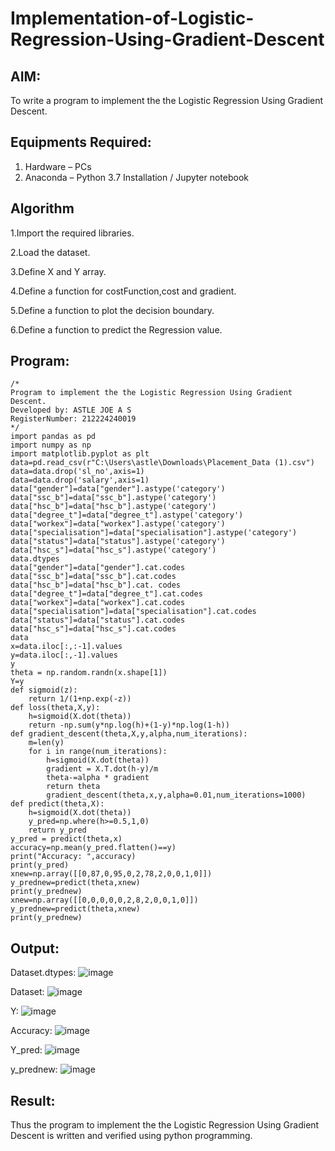 # Implementation-of-Logistic-Regression-Using-Gradient-Descent

## AIM:
To write a program to implement the the Logistic Regression Using Gradient Descent.

## Equipments Required:
1. Hardware – PCs
2. Anaconda – Python 3.7 Installation / Jupyter notebook

## Algorithm
1.Import the required libraries.

2.Load the dataset.

3.Define X and Y array.

4.Define a function for costFunction,cost and gradient.

5.Define a function to plot the decision boundary.

6.Define a function to predict the Regression value.

## Program:
```
/*
Program to implement the the Logistic Regression Using Gradient Descent.
Developed by: ASTLE JOE A S
RegisterNumber: 212224240019 
*/
import pandas as pd 
import numpy as np 
import matplotlib.pyplot as plt
data=pd.read_csv(r"C:\Users\astle\Downloads\Placement_Data (1).csv")
data=data.drop('sl_no',axis=1) 
data=data.drop('salary',axis=1) 
data["gender"]=data["gender"].astype('category') 
data["ssc_b"]=data["ssc_b"].astype('category') 
data["hsc_b"]=data["hsc_b"].astype('category') 
data["degree_t"]=data["degree_t"].astype('category') 
data["workex"]=data["workex"].astype('category') 
data["specialisation"]=data["specialisation"].astype('category') 
data["status"]=data["status"].astype('category') 
data["hsc_s"]=data["hsc_s"].astype('category') 
data.dtypes
data["gender"]=data["gender"].cat.codes 
data["ssc_b"]=data["ssc_b"].cat.codes 
data["hsc_b"]=data["hsc_b"].cat. codes
data["degree_t"]=data["degree_t"].cat.codes 
data["workex"]=data["workex"].cat.codes 
data["specialisation"]=data["specialisation"].cat.codes 
data["status"]=data["status"].cat.codes 
data["hsc_s"]=data["hsc_s"].cat.codes 
data
x=data.iloc[:,:-1].values 
y=data.iloc[:,-1].values
y
theta = np.random.randn(x.shape[1]) 
Y=y
def sigmoid(z): 
    return 1/(1+np.exp(-z))
def loss(theta,X,y): 
    h=sigmoid(X.dot(theta))
    return -np.sum(y*np.log(h)+(1-y)*np.log(1-h))
def gradient_descent(theta,X,y,alpha,num_iterations): 
    m=len(y)
    for i in range(num_iterations): 
        h=sigmoid(X.dot(theta)) 
        gradient = X.T.dot(h-y)/m 
        theta-=alpha * gradient
        return theta
        gradient_descent(theta,x,y,alpha=0.01,num_iterations=1000)
def predict(theta,X): 
    h=sigmoid(X.dot(theta)) 
    y_pred=np.where(h>=0.5,1,0) 
    return y_pred
y_pred = predict(theta,x) 
accuracy=np.mean(y_pred.flatten()==y)
print("Accuracy: ",accuracy) 
print(y_pred)
xnew=np.array([[0,87,0,95,0,2,78,2,0,0,1,0]]) 
y_prednew=predict(theta,xnew) 
print(y_prednew) 
xnew=np.array([[0,0,0,0,0,2,8,2,0,0,1,0]]) 
y_prednew=predict(theta,xnew) 
print(y_prednew)
```

## Output:
Dataset.dtypes:
![image](https://github.com/user-attachments/assets/d2d0b7fa-6676-4b43-a2a1-14c877804e81)

Dataset:
![image](https://github.com/user-attachments/assets/22e7897b-7785-4dab-8372-07d4902cb4d4)

Y:
![image](https://github.com/user-attachments/assets/47190c99-f493-4198-95ac-3af8d7b0aac2)

Accuracy:
![image](https://github.com/user-attachments/assets/5581bb58-27cf-4c35-a838-6dade3189466)

Y_pred:
![image](https://github.com/user-attachments/assets/ce29c9f5-c305-46a0-986e-284cd3db36fa)

y_prednew:
![image](https://github.com/user-attachments/assets/0fde4e9e-e3f8-4705-b0bd-c77860c00bc0)

## Result:
Thus the program to implement the the Logistic Regression Using Gradient Descent is written and verified using python programming.

